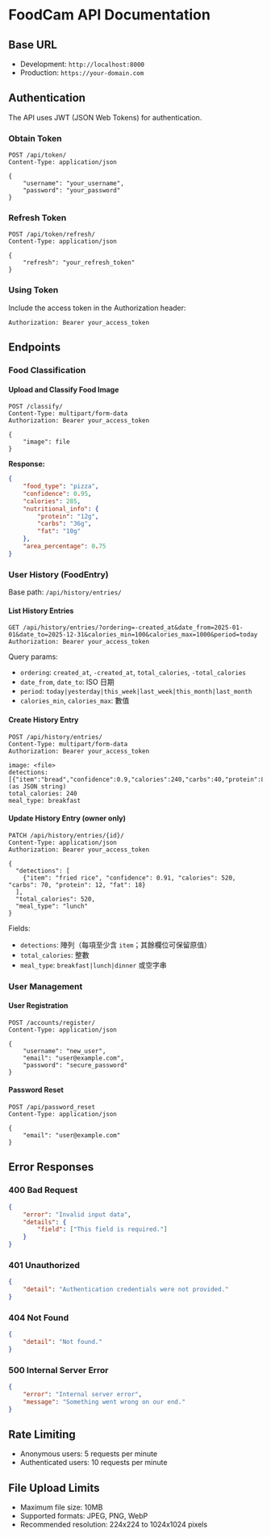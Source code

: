 # FoodCam API Documentation

## Base URL
- Development: `http://localhost:8000`
- Production: `https://your-domain.com`

## Authentication

The API uses JWT (JSON Web Tokens) for authentication.

### Obtain Token
```http
POST /api/token/
Content-Type: application/json

{
    "username": "your_username",
    "password": "your_password"
}
```

### Refresh Token
```http
POST /api/token/refresh/
Content-Type: application/json

{
    "refresh": "your_refresh_token"
}
```

### Using Token
Include the access token in the Authorization header:
```http
Authorization: Bearer your_access_token
```

## Endpoints

### Food Classification

#### Upload and Classify Food Image
```http
POST /classify/
Content-Type: multipart/form-data
Authorization: Bearer your_access_token

{
    "image": file
}
```

**Response:**
```json
{
    "food_type": "pizza",
    "confidence": 0.95,
    "calories": 285,
    "nutritional_info": {
        "protein": "12g",
        "carbs": "36g",
        "fat": "10g"
    },
    "area_percentage": 0.75
}
```

### User History (FoodEntry)

Base path: `/api/history/entries/`

#### List History Entries
```http
GET /api/history/entries/?ordering=-created_at&date_from=2025-01-01&date_to=2025-12-31&calories_min=100&calories_max=1000&period=today
Authorization: Bearer your_access_token
```

Query params:
- `ordering`: `created_at`, `-created_at`, `total_calories`, `-total_calories`
- `date_from`, `date_to`: ISO 日期
- `period`: `today|yesterday|this_week|last_week|this_month|last_month`
- `calories_min`, `calories_max`: 數值

#### Create History Entry
```http
POST /api/history/entries/
Content-Type: multipart/form-data
Authorization: Bearer your_access_token

image: <file>
detections: [{"item":"bread","confidence":0.9,"calories":240,"carbs":40,"protein":8,"fat":3}] (as JSON string)
total_calories: 240
meal_type: breakfast
```

#### Update History Entry (owner only)
```http
PATCH /api/history/entries/{id}/
Content-Type: application/json
Authorization: Bearer your_access_token

{
  "detections": [
    {"item": "fried rice", "confidence": 0.91, "calories": 520, "carbs": 70, "protein": 12, "fat": 18}
  ],
  "total_calories": 520,
  "meal_type": "lunch"
}
```

Fields:
- `detections`: 陣列（每項至少含 `item`；其餘欄位可保留原值）
- `total_calories`: 整數
- `meal_type`: `breakfast|lunch|dinner` 或空字串

### User Management

#### User Registration
```http
POST /accounts/register/
Content-Type: application/json

{
    "username": "new_user",
    "email": "user@example.com",
    "password": "secure_password"
}
```

#### Password Reset
```http
POST /api/password_reset
Content-Type: application/json

{
    "email": "user@example.com"
}
```

## Error Responses

### 400 Bad Request
```json
{
    "error": "Invalid input data",
    "details": {
        "field": ["This field is required."]
    }
}
```

### 401 Unauthorized
```json
{
    "detail": "Authentication credentials were not provided."
}
```

### 404 Not Found
```json
{
    "detail": "Not found."
}
```

### 500 Internal Server Error
```json
{
    "error": "Internal server error",
    "message": "Something went wrong on our end."
}
```

## Rate Limiting

- Anonymous users: 5 requests per minute
- Authenticated users: 10 requests per minute

## File Upload Limits

- Maximum file size: 10MB
- Supported formats: JPEG, PNG, WebP
- Recommended resolution: 224x224 to 1024x1024 pixels 